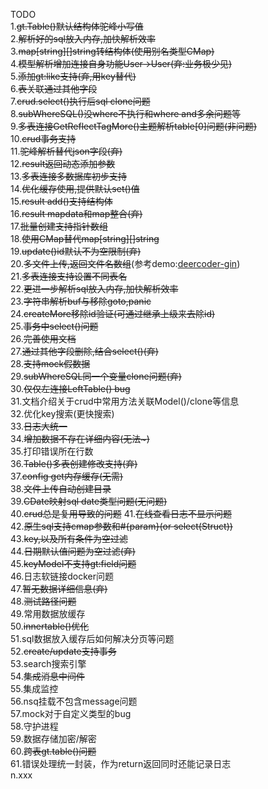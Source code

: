 TODO  
1.~~gt.Table()默认结构体驼峰小写值~~  
2.~~解析好的sql放入内存,加快解析效率~~  
3.~~map[string][]string转结构体(使用别名类型CMap)~~  
4.~~模型解析增加连接自身功能User->User(弃:业务极少见)~~  
5.~~添加gt:like支持(弃,用key替代)~~  
6.~~表关联通过其他字段~~  
7.~~crud.select()执行后sql clone问题~~  
8.~~subWhereSQL()没where不执行和where and多余问题等~~  
9.~~多表连接GetReflectTagMore()主题解析table[0]问题(非问题)~~  
10.~~crud事务支持~~  
11.~~驼峰解析替代json字段(弃)~~  
12.~~result返回动态添加参数~~  
13.~~多表连接多数据库初步支持~~  
14.~~优化缓存使用,提供默认set()值~~  
15.~~result add()支持结构体~~  
16.~~result mapdata和map整合(弃)~~  
17.~~批量创建支持指针数组~~  
18.~~使用CMap替代map[string][]string~~  
19.~~update()id默认不为空限制(弃)~~  
20.~~多文件上传,返回文件名数组~~(参考demo:[deercoder-gin](https://github.com/dreamlu/deercoder-gin))  
21.~~多表连接支持设置不同表名~~  
22.~~更进一步解析sql放入内存,加快解析效率~~  
23.~~字符串解析buf与移除goto,panic~~  
24.~~createMore移除id验证(可通过继承上级来去除id)~~  
25.~~事务中select()问题~~  
26.~~完善使用文档~~  
27.~~通过其他字段删除,结合select()(弃)~~  
28.~~支持mock假数据~~  
29.~~subWhereSQL同一个变量clone问题(弃)~~  
30.~~仅仅左连接LeftTable() bug~~  
31.文档介绍关于crud中常用方法关联Model()/clone等信息  
32.优化key搜索(更快搜索)  
33.~~日志大统一~~  
34.~~增加数据不存在详细内容(无法~)~~  
35.打印错误所在行数  
36.~~Table()多表创建修改支持(弃)~~  
37.~~config get内存缓存(无需)~~  
38.~~文件上传自动创建目录~~  
39.~~CDate映射sql date类型问题(无问题)~~  
40.~~crud总是复用导致的问题~~ 
41.~~在线查看日志不显示问题~~  
42.~~原生sql支持cmap参数和#{param}(or select(Struct))~~  
43.~~key,以及所有条件为空过滤~~    
44.~~日期默认值问题为空过滤(弃)~~  
45.~~keyModel不支持gt:field问题~~  
46.日志软链接docker问题  
47.~~暂无数据详细信息(弃)~~  
48.~~测试路径问题~~  
49.常用数据放缓存  
50.~~innertable()优化~~  
51.sql数据放入缓存后如何解决分页等问题  
52.~~create/update支持事务~~   
53.search搜索引擎  
54.~~集成消息中间件~~  
55.集成监控  
56.nsq挂载不包含message问题  
57.mock对于自定义类型的bug  
58.守护进程  
59.数据存储加密/解密  
60.~~跨表gt.table()问题~~  
61.错误处理统一封装，作为return返回同时还能记录日志  
n.xxx  